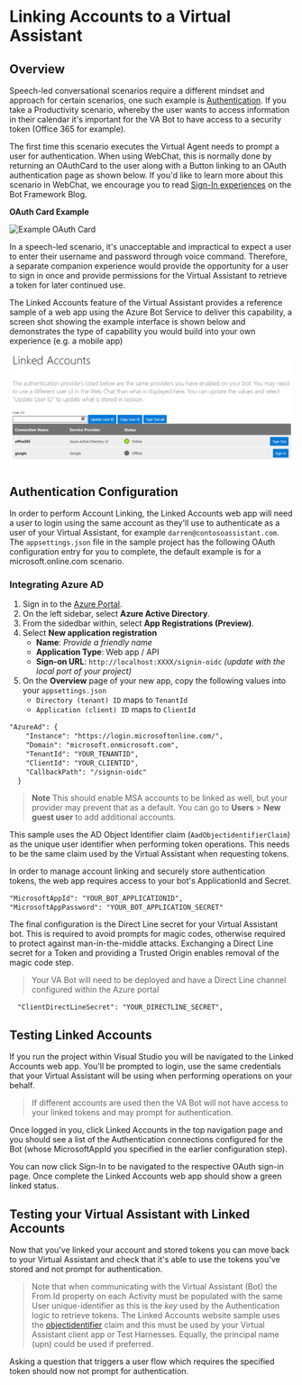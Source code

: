 # Linking Accounts to a Virtual Assistant

## Overview

Speech-led conversational scenarios require a different mindset and approach for certain scenarios, 
one such example is [Authentication](./virtualassistant-authentication.md). 
If you take a Productivity scenario, whereby the user wants to access information in their calendar it's important 
for the VA Bot to have access to a security token (Office 365 for example). 

The first time this scenario executes the Virtual Agent needs to prompt a user for authentication. When using WebChat, this is normally 
done by returning an OAuthCard to the user along with a Button linking to an OAuth authentication page as shown below. 
If you'd like to learn more about this scenario in WebChat, we encourage you to read [Sign-In experiences](https://blog.botframework.com/2018/08/28/sign-in-experiences/) on the Bot Framework Blog.

**OAuth Card Example**

![Example OAuth Card](./media/virtualassistant-LinkedAccountsOAuthCard.png)

In a speech-led scenario, it's unacceptable and impractical to expect a user to enter their username and password through voice command. Therefore, a separate companion experience would provide the opportunity for a user to sign in once and provide permissions for the Virtual Assistant to retrieve a token for later continued use.

The Linked Accounts feature of the Virtual Assistant provides a reference sample of a web app using the Azure Bot Service to deliver this capability, a screen shot showing the example interface is shown below and demonstrates the type of capability you would build into your own experience (e.g. a mobile app)

![Linked Accounts UX](./media/virtualassistant-linkedaccountsux.png)

## Authentication Configuration

In order to perform Account Linking, the Linked Accounts web app will need a user to login using the same account as they'll use to authenticate as a user of your Virtual Assistant, for example `darren@contosoassistant.com`. 
The ``appsettings.json`` file in the sample project has the following OAuth configuration entry for you to complete, the default example is for a microsoft.online.com scenario.

### Integrating Azure AD

1. Sign in to the [Azure Portal](https://portal.azure.com/).
2. On the left sidebar, select  **Azure Active Directory**.
3. From the sidedbar within, select **App Registrations (Preview)**.
4. Select **New application registration**
   *  **Name**: *Provide a friendly name*
   *  **Application Type**: Web app / API
   *  **Sign-on URL**: `http://localhost:XXXX/signin-oidc` *(update with the local port of your project)*
5. On the **Overview** page of your new app, copy the following values into your `appsettings.json`
   * `Directory (tenant) ID` maps to `TenantId`
   * `Application (client) ID` maps to `ClientId`

```
"AzureAd": {
    "Instance": "https://login.microsoftonline.com/",
    "Domain": "microsoft.onmicrosoft.com",
    "TenantId": "YOUR_TENANTID",
    "ClientId": "YOUR_CLIENTID",
    "CallbackPath": "/signin-oidc"
  }
```

> **Note** This should enable MSA accounts to be linked as well, but your provider may prevent that as a default. You can go to **Users** > **New guest user** to add additional accounts.

This sample uses the AD Object Identifier claim (``AadObjectidentifierClaim``) as the unique user identifier when performing token operations. This needs to be the same claim used by the Virtual Assistant when requesting tokens. 

In order to manage account linking and securely store authentication tokens, the web app requires access to your bot's ApplicationId and Secret.
```
"MicrosoftAppId": "YOUR_BOT_APPLICATIONID",
"MicrosoftAppPassword": "YOUR_BOT_APPLICATION_SECRET" 
```
  
The final configuration is the Direct Line secret for your Virtual Assistant bot.
This is required to avoid prompts for magic codes, otherwise required to protect against man-in-the-middle attacks. 
Exchanging a Direct Line secret for a Token and providing a Trusted Origin enables removal of the magic code step.

> Your VA Bot will need to be deployed and have a Direct Line channel configured within the Azure portal

```
  "ClientDirectLineSecret": "YOUR_DIRECTLINE_SECRET",
```
## Testing Linked Accounts

If you run the project within Visual Studio you will be navigated to the Linked Accounts web app. 
You'll be prompted to login, use the same credentials that your Virtual Assistant will be using when performing operations on your behalf. 

> If different accounts are used then the VA Bot will not have access to your linked tokens and may prompt for authentication.

Once logged in you, click Linked Accounts in the top navigation page and you should see a list of the Authentication connections configured for the Bot 
(whose MicrosoftAppId you specified in the earlier configuration step).

You can now click Sign-In to be navigated to the respective OAuth sign-in page. Once complete the Linked Accounts web app should show a green linked status.

## Testing your Virtual Assistant with Linked Accounts

Now that you've linked your account and stored tokens you can move back to your Virtual Assistant and check that it's able to use the tokens you've stored and not prompt for authentication.

> Note that when communicating with the Virtual Assistant (Bot) the From.Id property on each Activity must be populated with the same User unique-identifier as this is the *key* used by the Authentication logic to retrieve tokens. 
> The Linked Accounts website sample uses the [objectidentifier](https://docs.microsoft.com/en-us/azure/architecture/multitenant-identity/claims) claim and this must be used by your Virtual Assistant client app or Test Harnesses. 
> Equally, the principal name (upn) could be used if preferred.

Asking a question that triggers a user flow which requires the specified token should now not prompt for authentication.
